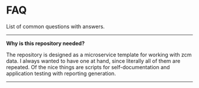 # FAQ

List of common questions with answers.

---

**Why is this repository needed?**

The repository is designed as a microservice template for working with zcm data. 
I always wanted to have one at hand, since literally all of them are repeated. 
Of the nice things are scripts for self-documentation and application testing with reporting generation.

---